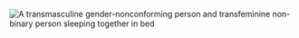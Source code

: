 
![A transmasculine gender-nonconforming person and transfeminine non-binary person sleeping together in bed](art/bed.jpg)

